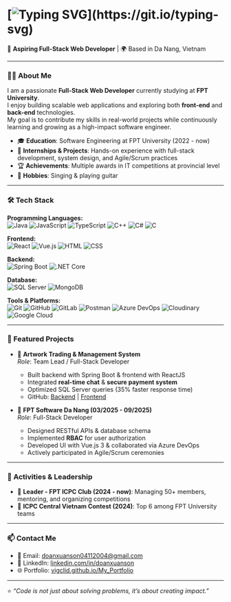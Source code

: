 # [![Typing SVG](https://readme-typing-svg.herokuapp.com?size=24&color=36BCF7&center=true&vCenter=true&width=600&lines=Hi+I'm+Son+👋;Full-Stack+Web+Developer;Java+%7C+React+%7C+Vue+%7C+.NET+%7C+SQL+Server;Always+learning+new+things!)](https://git.io/typing-svg)

🚀 **Aspiring Full-Stack Web Developer** | 🌍 Based in Da Nang, Vietnam  

---

### 👨‍💻 About Me
I am a passionate **Full-Stack Web Developer** currently studying at **FPT University**.  
I enjoy building scalable web applications and exploring both **front-end** and **back-end** technologies.  
My goal is to contribute my skills in real-world projects while continuously learning and growing as a high-impact software engineer.  

- 🎓 **Education**: Software Engineering at FPT University (2022 - now)  
- 💼 **Internships & Projects**: Hands-on experience with full-stack development, system design, and Agile/Scrum practices  
- 🏆 **Achievements**: Multiple awards in IT competitions at provincial level  
- 🎸 **Hobbies**: Singing & playing guitar  
---

### 🛠️ Tech Stack

**Programming Languages:**  
![Java](https://img.shields.io/badge/Java-007396?style=for-the-badge&logo=java&logoColor=white)
![JavaScript](https://img.shields.io/badge/JavaScript-323330?style=for-the-badge&logo=javascript&logoColor=F7DF1E)
![TypeScript](https://img.shields.io/badge/TypeScript-007ACC?style=for-the-badge&logo=typescript&logoColor=white)
![C++](https://img.shields.io/badge/C++-00599C?style=for-the-badge&logo=cplusplus&logoColor=white)
![C#](https://img.shields.io/badge/C%23-239120?style=for-the-badge&logo=c-sharp&logoColor=white)
![C](https://img.shields.io/badge/C-A8B9CC?style=for-the-badge&logo=c&logoColor=white)

**Frontend:**  
![React](https://img.shields.io/badge/React-20232A?style=for-the-badge&logo=react&logoColor=61DAFB)
![Vue.js](https://img.shields.io/badge/Vue.js-35495E?style=for-the-badge&logo=vuedotjs&logoColor=4FC08D)
![HTML](https://img.shields.io/badge/HTML5-E34F26?style=for-the-badge&logo=html5&logoColor=white)
![CSS](https://img.shields.io/badge/CSS3-1572B6?style=for-the-badge&logo=css3&logoColor=white)

**Backend:**  
![Spring Boot](https://img.shields.io/badge/Spring_Boot-6DB33F?style=for-the-badge&logo=springboot&logoColor=white)
![.NET Core](https://img.shields.io/badge/ASP.NET_Core-512BD4?style=for-the-badge&logo=dotnet&logoColor=white)

**Database:**  
![SQL Server](https://img.shields.io/badge/SQL_Server-CC2927?style=for-the-badge&logo=microsoftsqlserver&logoColor=white)
![MongoDB](https://img.shields.io/badge/MongoDB-47A248?style=for-the-badge&logo=mongodb&logoColor=white)

**Tools & Platforms:**  
![Git](https://img.shields.io/badge/Git-F05032?style=for-the-badge&logo=git&logoColor=white)
![GitHub](https://img.shields.io/badge/GitHub-100000?style=for-the-badge&logo=github&logoColor=white)
![GitLab](https://img.shields.io/badge/GitLab-330F63?style=for-the-badge&logo=gitlab&logoColor=white)
![Postman](https://img.shields.io/badge/Postman-FF6C37?style=for-the-badge&logo=postman&logoColor=white)
![Azure DevOps](https://img.shields.io/badge/Azure_DevOps-0078D7?style=for-the-badge&logo=azuredevops&logoColor=white)
![Cloudinary](https://img.shields.io/badge/Cloudinary-3448C5?style=for-the-badge&logo=cloudinary&logoColor=white)
![Google Cloud](https://img.shields.io/badge/Google_Cloud-4285F4?style=for-the-badge&logo=googlecloud&logoColor=white)


---

### 📌 Featured Projects
- 🎨 **Artwork Trading & Management System**  
  *Role*: Team Lead / Full-Stack Developer  
  - Built backend with Spring Boot & frontend with ReactJS  
  - Integrated **real-time chat** & **secure payment system**  
  - Optimized SQL Server queries (35% faster response time)  
  - GitHub: [Backend](https://github.com/Ty142/ArtHub-SWP) | [Frontend](https://github.com/Vigclid/Frontend-SWP301)  

- 💼 **FPT Software Da Nang (03/2025 - 09/2025)**  
  *Role*: Full-Stack Developer  
  - Designed RESTful APIs & database schema  
  - Implemented **RBAC** for user authorization  
  - Developed UI with Vue.js 3 & collaborated via Azure DevOps  
  - Actively participated in Agile/Scrum ceremonies  

---

### 🤝 Activities & Leadership
- 👑 **Leader - FPT ICPC Club (2024 - now)**: Managing 50+ members, mentoring, and organizing competitions  
- 🏅 **ICPC Central Vietnam Contest (2024)**: Top 6 among FPT University teams  

---

### 📫 Contact Me
- 📧 Email: [doanxuanson04112004@gmail.com](mailto:doanxuanson04112004@gmail.com)  
- 💼 LinkedIn: [linkedin.com/in/doanxuanson](https://linkedin.com/in/doanxuanson)  
- 🌐 Portfolio: [vigclid.github.io/My_Portfolio](https://vigclid.github.io/My_Portfolio/)  

---

⭐️ *“Code is not just about solving problems, it’s about creating impact.”*  
